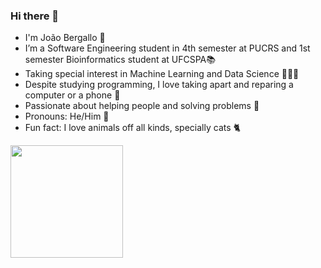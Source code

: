    ### Hi there 👋

- I'm João Bergallo 🙂
- I’m a Software Engineering student in 4th semester at PUCRS and 1st semester Bioinformatics student at UFCSPA📚
- Taking special interest in Machine Learning and Data Science 👨🏻‍💻
- Despite studying programming, I love taking apart and reparing a computer or a phone 🤖
- Passionate about helping people and solving problems 🚀
- Pronouns: He/Him 🤗
- Fun fact: I love animals off all kinds, specially cats 🐈


<div align="left">
  <img height="180em" src="https://github-readme-stats.vercel.app/api/top-langs/?username=jhbergallo&layout=compact&langs_count=7&theme=github_dark"/>
</div>
          
          
          

          
